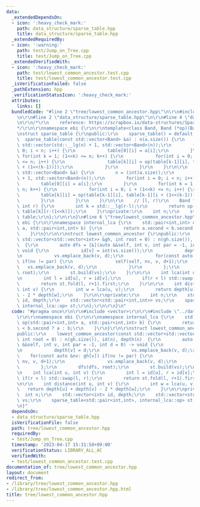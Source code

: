 ```yaml
---
data:
  _extendedDependsOn:
  - icon: ':heavy_check_mark:'
    path: data_structure/sparse_table.hpp
    title: data_structure/sparse_table.hpp
  _extendedRequiredBy:
  - icon: ':warning:'
    path: test/Jump_on_Tree.cpp
    title: test/Jump_on_Tree.cpp
  _extendedVerifiedWith:
  - icon: ':heavy_check_mark:'
    path: test/lowest_common_ancestor.test.cpp
    title: test/lowest_common_ancestor.test.cpp
  _isVerificationFailed: false
  _pathExtension: hpp
  _verificationStatusIcon: ':heavy_check_mark:'
  attributes:
    links: []
  bundledCode: "#line 2 \"tree/lowest_common_ancestor.hpp\"\n\r\n#include <vector>\r\
    \n\r\n#line 2 \"data_structure/sparse_table.hpp\"\n\r\n#line 4 \"data_structure/sparse_table.hpp\"\
    \n\r\n/*\r\n    reference: https://scrapbox.io/data-structures/Sparse_Table\r\n\
    */\r\n\r\nnamespace ebi {\r\n\r\ntemplate<class Band, Band (*op)(Band, Band)>\r\
    \nstruct sparse_table {\r\npublic:\r\n    sparse_table() = default;\r\n\r\n  \
    \  sparse_table(const std::vector<Band> &a) : n(a.size()) {\r\n        table =\
    \ std::vector(std::__lg(n) + 1, std::vector<Band>(n));\r\n        for(int i =\
    \ 0; i < n; i++) {\r\n            table[0][i] = a[i];\r\n        }\r\n       \
    \ for(int k = 1; (1<<k) <= n; k++) {\r\n            for(int i = 0; i + (1<<k)\
    \ <= n; i++) {\r\n                table[k][i] = op(table[k-1][i], table[k-1][i\
    \ + (1<<(k-1))]);\r\n            }\r\n        }\r\n    }\r\n\r\n    void build(const\
    \ std::vector<Band> &a) {\r\n        n = (int)a.size();\r\n        table = std::vector(std::__lg(n)\
    \ + 1, std::vector<Band>(n));\r\n        for(int i = 0; i < n; i++) {\r\n    \
    \        table[0][i] = a[i];\r\n        }\r\n        for(int k = 1; (1<<k) <=\
    \ n; k++) {\r\n            for(int i = 0; i + (1<<k) <= n; i++) {\r\n        \
    \        table[k][i] = op(table[k-1][i], table[k-1][i + (1<<(k-1))]);\r\n    \
    \        }\r\n        }\r\n    }\r\n\r\n    // [l, r)\r\n    Band fold(int l,\
    \ int r) {\r\n        int k = std::__lg(r-l);\r\n        return op(table[k][l],\
    \ table[k][r-(1<<k)]);\r\n    }\r\nprivate:\r\n    int n;\r\n    std::vector<std::vector<Band>>\
    \ table;\r\n};\r\n\r\n}\n#line 6 \"tree/lowest_common_ancestor.hpp\"\n\r\nnamespace\
    \ ebi {\r\n\r\nnamespace internal_lca {\r\n    std::pair<int,int> op(std::pair<int,int>\
    \ a, std::pair<int,int> b) {\r\n        return a.second < b.second ? a : b;\r\n\
    \    }\r\n}\r\n\r\nstruct lowest_common_ancestor {\r\npublic:\r\n    lowest_common_ancestor(const\
    \ std::vector<std::vector<int>> &gh, int root = 0) : n(gh.size()), id(n), depth(n)\
    \  {\r\n        auto dfs = [&](auto &&self, int v, int par = -1, int d = 0) ->\
    \ void {\r\n            id[v] = int(vs.size());\r\n            depth[v] = d;\r\
    \n            vs.emplace_back(v, d);\r\n            for(const auto &nv: gh[v])\
    \ if(nv != par) {\r\n                self(self, nv, v, d+1);\r\n             \
    \   vs.emplace_back(v, d);\r\n            }\r\n        };\r\n        dfs(dfs,\
    \ root);\r\n        st.build(vs);\r\n    }\r\n\r\n    int lca(int u, int v) {\r\
    \n        int l = id[u], r = id[v];\r\n        if(r < l) std::swap(l, r);\r\n\
    \        return st.fold(l, r+1).first;\r\n    }\r\n\r\n    int distance(int u,\
    \ int v) {\r\n        int w = lca(u, v);\r\n        return depth[u] + depth[v]\
    \ - 2 * depth[w];\r\n    }\r\n\r\nprivate:\r\n    int n;\r\n    std::vector<int>\
    \ id, depth;\r\n    std::vector<std::pair<int,int>> vs;\r\n    sparse_table<std::pair<int,int>,\
    \ internal_lca::op> st;\r\n};\r\n\r\n}\n"
  code: "#pragma once\r\n\r\n#include <vector>\r\n\r\n#include \"../data_structure/sparse_table.hpp\"\
    \r\n\r\nnamespace ebi {\r\n\r\nnamespace internal_lca {\r\n    std::pair<int,int>\
    \ op(std::pair<int,int> a, std::pair<int,int> b) {\r\n        return a.second\
    \ < b.second ? a : b;\r\n    }\r\n}\r\n\r\nstruct lowest_common_ancestor {\r\n\
    public:\r\n    lowest_common_ancestor(const std::vector<std::vector<int>> &gh,\
    \ int root = 0) : n(gh.size()), id(n), depth(n)  {\r\n        auto dfs = [&](auto\
    \ &&self, int v, int par = -1, int d = 0) -> void {\r\n            id[v] = int(vs.size());\r\
    \n            depth[v] = d;\r\n            vs.emplace_back(v, d);\r\n        \
    \    for(const auto &nv: gh[v]) if(nv != par) {\r\n                self(self,\
    \ nv, v, d+1);\r\n                vs.emplace_back(v, d);\r\n            }\r\n\
    \        };\r\n        dfs(dfs, root);\r\n        st.build(vs);\r\n    }\r\n\r\
    \n    int lca(int u, int v) {\r\n        int l = id[u], r = id[v];\r\n       \
    \ if(r < l) std::swap(l, r);\r\n        return st.fold(l, r+1).first;\r\n    }\r\
    \n\r\n    int distance(int u, int v) {\r\n        int w = lca(u, v);\r\n     \
    \   return depth[u] + depth[v] - 2 * depth[w];\r\n    }\r\n\r\nprivate:\r\n  \
    \  int n;\r\n    std::vector<int> id, depth;\r\n    std::vector<std::pair<int,int>>\
    \ vs;\r\n    sparse_table<std::pair<int,int>, internal_lca::op> st;\r\n};\r\n\r\
    \n}"
  dependsOn:
  - data_structure/sparse_table.hpp
  isVerificationFile: false
  path: tree/lowest_common_ancestor.hpp
  requiredBy:
  - test/Jump_on_Tree.cpp
  timestamp: '2023-04-17 15:31:58+09:00'
  verificationStatus: LIBRARY_ALL_AC
  verifiedWith:
  - test/lowest_common_ancestor.test.cpp
documentation_of: tree/lowest_common_ancestor.hpp
layout: document
redirect_from:
- /library/tree/lowest_common_ancestor.hpp
- /library/tree/lowest_common_ancestor.hpp.html
title: tree/lowest_common_ancestor.hpp
---
```

